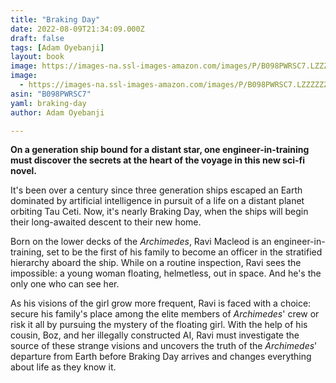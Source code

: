 ```yaml
---
title: "Braking Day"
date: 2022-08-09T21:34:09.000Z
draft: false
tags: [Adam Oyebanji]
layout: book
image: https://images-na.ssl-images-amazon.com/images/P/B098PWRSC7.LZZZZZZZ.jpg
image: 
  - https://images-na.ssl-images-amazon.com/images/P/B098PWRSC7.LZZZZZZZ.jpg
asin: "B098PWRSC7"
yaml: braking-day
author: Adam Oyebanji

---
```


**On a generation ship bound for a distant star, one engineer-in-training must discover the secrets at the heart of the voyage in this new sci-fi novel.**   
  
It's been over a century since three generation ships escaped an Earth dominated by artificial intelligence in pursuit of a life on a distant planet orbiting Tau Ceti. Now, it's nearly Braking Day, when the ships will begin their long-awaited descent to their new home.  
   
Born on the lower decks of the *Archimedes*, Ravi Macleod is an engineer-in-training, set to be the first of his family to become an officer in the stratified hierarchy aboard the ship. While on a routine inspection, Ravi sees the impossible: a young woman floating, helmetless, out in space. And he's the only one who can see her.  
   
As his visions of the girl grow more frequent, Ravi is faced with a choice: secure his family's place among the elite members of *Archimedes*' crew or risk it all by pursuing the mystery of the floating girl. With the help of his cousin, Boz, and her illegally constructed AI, Ravi must investigate the source of these strange visions and uncovers the truth of the *Archimedes*' departure from Earth before Braking Day arrives and changes everything about life as they know it.